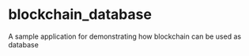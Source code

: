 # blockchain_database
A sample application for demonstrating how blockchain can be used as database
